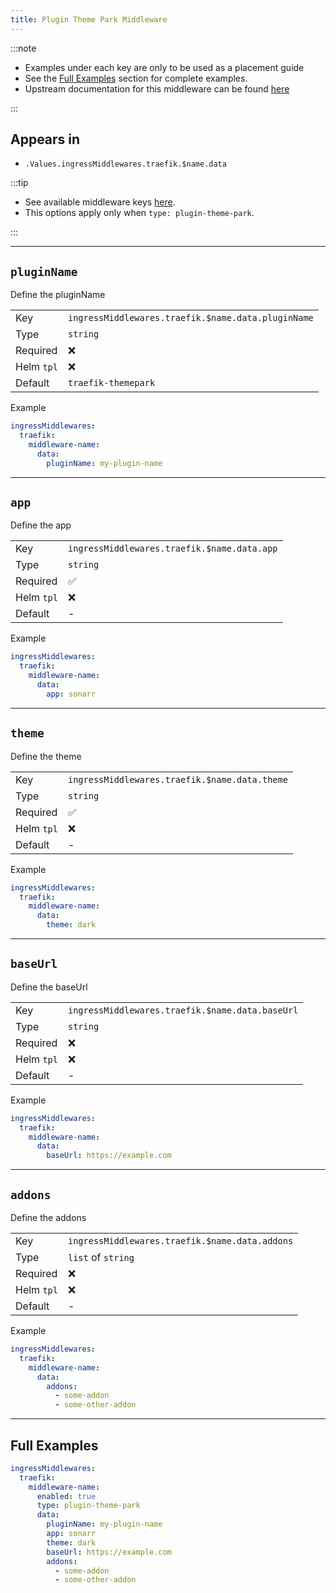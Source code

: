 ```yaml
---
title: Plugin Theme Park Middleware
---
```


:::note

- Examples under each key are only to be used as a placement guide
- See the [Full Examples](/truecharts-common/middlewares/traefik/plugin-theme-park#full-examples) section for complete examples.
- Upstream documentation for this middleware can be found [here](https://github.com/packruler/traefik-themepark)

:::

## Appears in

- `.Values.ingressMiddlewares.traefik.$name.data`

:::tip

- See available middleware keys [here](/truecharts-common/middlewares).
- This options apply only when `type: plugin-theme-park`.

:::

---

## `pluginName`

Define the pluginName

|            |                                                    |
| ---------- | -------------------------------------------------- |
| Key        | `ingressMiddlewares.traefik.$name.data.pluginName` |
| Type       | `string`                                           |
| Required   | ❌                                                  |
| Helm `tpl` | ❌                                                  |
| Default    | `traefik-themepark`                                |

Example

```yaml
ingressMiddlewares:
  traefik:
    middleware-name:
      data:
        pluginName: my-plugin-name
```

---

## `app`

Define the app

|            |                                             |
| ---------- | ------------------------------------------- |
| Key        | `ingressMiddlewares.traefik.$name.data.app` |
| Type       | `string`                                    |
| Required   | ✅                                           |
| Helm `tpl` | ❌                                           |
| Default    | -                                           |

Example

```yaml
ingressMiddlewares:
  traefik:
    middleware-name:
      data:
        app: sonarr
```

---

## `theme`

Define the theme

|            |                                               |
| ---------- | --------------------------------------------- |
| Key        | `ingressMiddlewares.traefik.$name.data.theme` |
| Type       | `string`                                      |
| Required   | ✅                                             |
| Helm `tpl` | ❌                                             |
| Default    | -                                             |

Example

```yaml
ingressMiddlewares:
  traefik:
    middleware-name:
      data:
        theme: dark
```

---

## `baseUrl`

Define the baseUrl

|            |                                                 |
| ---------- | ----------------------------------------------- |
| Key        | `ingressMiddlewares.traefik.$name.data.baseUrl` |
| Type       | `string`                                        |
| Required   | ❌                                               |
| Helm `tpl` | ❌                                               |
| Default    | -                                               |

Example

```yaml
ingressMiddlewares:
  traefik:
    middleware-name:
      data:
        baseUrl: https://example.com
```

---

## `addons`

Define the addons

|            |                                                |
| ---------- | ---------------------------------------------- |
| Key        | `ingressMiddlewares.traefik.$name.data.addons` |
| Type       | `list` of `string`                             |
| Required   | ❌                                              |
| Helm `tpl` | ❌                                              |
| Default    | -                                              |

Example

```yaml
ingressMiddlewares:
  traefik:
    middleware-name:
      data:
        addons:
          - some-addon
          - some-other-addon
```

---

## Full Examples

```yaml
ingressMiddlewares:
  traefik:
    middleware-name:
      enabled: true
      type: plugin-theme-park
      data:
        pluginName: my-plugin-name
        app: sonarr
        theme: dark
        baseUrl: https://example.com
        addons:
          - some-addon
          - some-other-addon
```
